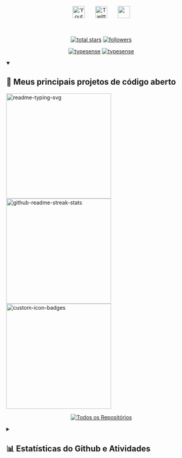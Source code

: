 <!-- Social icons section -->
<p align="center">
  <a href="https://www.youtube.com/channel/UCU42yWOSFT53BZ4w5vXAWRA"><img width="32px" alt="Youtube" title="Youtube" src="https://i.imgur.com/qiXu7b2.png"/></a>
  &#8287;&#8287;&#8287;&#8287;&#8287;
  <a href="https://twitter.com/ashu_sama5"><img width="32px" alt="Twitter" title="Twitter" src="https://i.imgur.com/OXZM1L6.png"/></a>
  &#8287;&#8287;&#8287;&#8287;&#8287;
  <a href="https://discord.com/users/379089880887721995" alt="Discord" title="Dev Pro Tips Discord Server"><img width="32px" src="https://i.imgur.com/OViZO8J.png"/></a>
</p>

<br/>

<!-- Social badges section -->
<!-- Badges with custom icons - https://github.com/anuraghazra/github-readme-stats -->
<p align="center">
  <a href="https://github.com/Ashu11-A?tab=repositories&sort=stargazers">
    <img alt="total stars" title="Total stars on GitHub" src="https://custom-icon-badges.demolab.com/github/stars/Ashu11-A?color=55960c&style=for-the-badge&labelColor=488207&logo=star"/></a>
  <a href="https://github.com/Ashu11-A?tab=followers">
    <img alt="followers" title="Follow me on Github" src="https://custom-icon-badges.demolab.com/github/followers/Ashu11-A?color=236ad3&labelColor=1155ba&style=for-the-badge&logo=person-add&label=Follow&logoColor=white"/></a>
</p>
      <p align="center">
        <a href="https://github.com/Next-Panel"><img src="https://custom-icon-badges.demolab.com/badge/-NextPanel-D90368?style=for-the-badge&logo=mention" alt="typesense" /></a>
        <a href="https://github.com/Seventyhost"><img src="https://custom-icon-badges.demolab.com/badge/-Seventyhost%20-D90368?style=for-the-badge&logo=mention" alt="typesense" /></a>
</p>
    </tr>
  </table>
</details>

<details open> 
  <summary><h2>📘 Meus principais projetos de código aberto</h2></summary>

  <!-- Repo info cards - https://github.com/anuraghazra/github-readme-stats -->
  <p align="left">
    <a href="https://github.com/Ashu11-A/Ashu_eggs"><img width="278" src="https://github-readme-stats.vercel.app/api/pin/?username=Ashu11-A&repo=Ashu_eggs&theme=transparent&show_icons=false&title_color=63fbf2&icon_color=fff" alt="readme-typing-svg"></a>
    <a href="https://github.com/Next-Panel/Jexactyl-BR"><img width="278" src="https://github-readme-stats.vercel.app/api/pin/?username=Next-Panel&repo=Jexactyl-BR&theme=transparent&show_icons=false&title_color=63fbf2&icon_color=fff" alt="github-readme-streak-stats"></a>
    <a href="https://github.com/Ashu11-A/PaymentBot"><img width="278" src="https://github-readme-stats.vercel.app/api/pin?username=Ashu11-A&repo=PaymentBot&theme=transparent&show_icons=false&title_color=63fbf2&icon_color=fff" alt="custom-icon-badges"></a>
  </p>

  <p align="center">
  <a href="https://github.com/Ashu11-A?tab=repositories&sort=stargazers"><img alt="Todos os Repositórios" title="Todos os Repositórios" src="https://custom-icon-badges.demolab.com/badge/-Click%20Aqui%20Para%20Ver%20Todos%20Os%20Meus%20Repos-161B22?style=for-the-badge&logoColor=white&logo=repo"/></a>
  <p>
</details>
<details>
  <summary><h2>📊 Estatísticas do Github e Atividades</h2></summary>

  
  <!-- GitHub Readme Streak Stats - https://github.com/anuraghazra/github-readme-stats -->
  <h3>🧑‍💻 Estatísticas de Linguagem</h3>
  <p>
    <img alt="Ashu11-A streak" src="https://github-readme-stats.vercel.app/api/top-langs?username=Ashu11-A&theme=transparent&layout=compact&langs_count=20&hide_border=true&card_width=490&title_color=63fbf2&icon_color=fff"/>
  </p>
  <h3>🔥 Estatísticas Streak</h3>
  <p>
    <img title="🔥 Get streak stats for your profile at git.io/streak-stats" alt="Ashu11-A streak" src="https://streak-stats.demolab.com/?user=Ashu11-A&theme=transparent&hide_border=true&locale=pt_BR&date_format=j%20M%5B%20Y%5D&mode=weekly"/>
  </p>

  <h3>💻 Estatísticas de perfil do GitHub</h3>

  <!-- https://github.com/anuraghazra/github-readme-stats -->

  <p>
    <img alt="Estatísticas de Github de Ashu11-A" src="https://github-readme-stats.vercel.app/api/?username=Ashu11-A&theme=transparent&show_icons=true&include_all_commits=true&count_private=true&hide_border=true&title_color=63fbf2&icon_color=fff" height="192px"/>
  </p>
  
  <!-- https://github.com/ashutosh00710/github-readme-activity-graph -->

[![Ashutosh's github activity graph](https://github-readme-activity-graph.vercel.app/graph?username=Ashu11-A&theme=react-dark)](https://github.com/ashutosh00710/github-readme-activity-graph)

<h3>⚡ Atividade recente do GitHub</h3>

  <!-- https://github.com/jamesgeorge007/github-activity-readme -->
  <!--START_SECTION:activity-->
1. 🗣 Commented on [#11](https://github.com/Ashu11-A/Ashu_eggs/issues/11) in [Ashu11-A/Ashu_eggs](https://github.com/Ashu11-A/Ashu_eggs)
2. 🗣 Commented on [#11](https://github.com/Ashu11-A/Ashu_eggs/issues/11) in [Ashu11-A/Ashu_eggs](https://github.com/Ashu11-A/Ashu_eggs)
3. ❗️ Reopened issue [#11](https://github.com/Ashu11-A/Ashu_eggs/issues/11) in [Ashu11-A/Ashu_eggs](https://github.com/Ashu11-A/Ashu_eggs)
4. 🗣 Commented on [#11](https://github.com/Ashu11-A/Ashu_eggs/issues/11) in [Ashu11-A/Ashu_eggs](https://github.com/Ashu11-A/Ashu_eggs)
5. ❗️ Closed issue [#11](https://github.com/Ashu11-A/Ashu_eggs/issues/11) in [Ashu11-A/Ashu_eggs](https://github.com/Ashu11-A/Ashu_eggs)
<!--END_SECTION:activity-->

</details>
